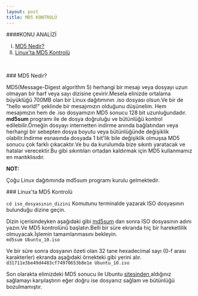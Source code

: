 ```yaml
---
layout: post
title: MD5 KONTROLÜ
---
```

####KONU ANALİZİ
<ol type="I">
<li> <a href="#md5-ne"> MD5 Nedir? </a> </li>
<li> <a href="#md5-kontrol"> Linux'ta MD5 Kontrolü </a> </li> 
</ol><br>
 
###<a id="md5-ne"> MD5 Nedir? </a> 

 MD5(Message-Digest algorithm 5) herhangi bir mesajı veya dosyayı uzun olmayan bir harf veya sayı dizisine çevirir.Mesela elinizde ortalama büyüklüğü 700MB olan bir Linux dağıtımının .iso dosyası olsun.Ve bir de "hello world!" şeklinde bir mesajımızın olduğunu düşünelim. Hem mesajımızın hem de .iso dosyamızın MD5 sonucu 128 bit uzunluğundadır.<br>
 <b>md5sum</b> programı ile de dosya doğruluğu ve bütünlüğü kontrol edilebilir.Örneğin dosyayı internetten indirme anında bağlatından veya herhangi bir sebepten dosya boyutu veya bütünlüğünde değişiklik olabilir.İndirme esnasında dosyada 1 bit'lik bile değişiklik olmuşsa MD5 sonucu çok farklı çıkacaktır.Ve bu da kurulumda bize sıkıntı yaratacak ve hatalar verecektir.Bu gibi sıkıntıları ortadan kaldırmak için MD5 kullanmamız en mantıklısıdır.

<b>NOT:</b><p>Çoğu Linux dağıtımında md5sum programı kurulu gelmektedir.</p>
    
###<a id="md5-kontrol"> Linux'ta MD5 Kontrolü </a>

<code>cd iso_dosyasının_dizini</code> 
Komutunu terminalde yazarak ISO dosyasının bulunduğu dizine geçin.

Dizin içerisindeyken aşağıdaki gibi <u>md5sum</u> dan sonra ISO dosyasının adını yazın.Ve MD5 kontrolünü başlatın.Belli bir süre ekranda hiç bir hareketlilik olmuyacak.İşlemin tamamlanmasını bekleyin.<br>
<code>md5sum Ubuntu_10.iso</code>

Ve bir süre sonra dosyanın özeti olan 32 tane hexadecimal sayı (0-f arası karakterler) ekranda aşağıdaki örnekteki gibi yerini alır.<br>
<code>d31711e3be49d4483cf74970653b8e1e  Ubuntu_10.iso</code>

Son olarakta elimizdeki MD5 sonucu ile Ubuntu <a href = "https://help.ubuntu.com/community/UbuntuHashes"> sitesinden </a> aldığınız sağlamayı karşılaştırın eğer doğru ise dosyanız sağlam ve bütünlüğü bozulmamıştır.






















































